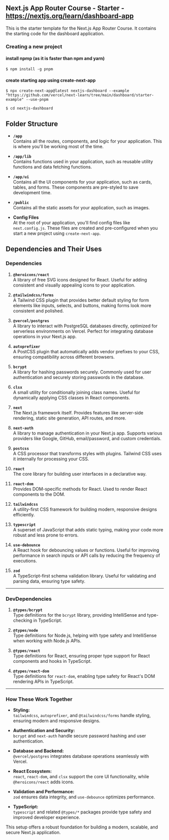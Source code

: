 ## Next.js App Router Course - Starter - https://nextjs.org/learn/dashboard-app
This is the starter template for the Next.js App Router Course. It contains the starting code for the dashboard application.


### Creating a new project
#### install npmp (as it is faster than npm and yarn)
```shell
$ npm install -g pnpm
```

#### create starting app using create-next-app
```shell
$ npx create-next-app@latest nextjs-dashboard --example "https://github.com/vercel/next-learn/tree/main/dashboard/starter-example" --use-pnpm

$ cd nextjs-dashboard
```
## Folder Structure

- **`/app`**  
  Contains all the routes, components, and logic for your application. This is where you'll be working most of the time.

- **`/app/lib`**  
  Contains functions used in your application, such as reusable utility functions and data fetching functions.

- **`/app/ui`**  
  Contains all the UI components for your application, such as cards, tables, and forms. These components are pre-styled to save development time.

- **`/public`**  
  Contains all the static assets for your application, such as images.

- **Config Files**  
  At the root of your application, you'll find config files like `next.config.js`. These files are created and pre-configured when you start a new project using `create-next-app`.


## Dependencies and Their Uses

### Dependencies
1. **`@heroicons/react`**  
   A library of free SVG icons designed for React. Useful for adding consistent and visually appealing icons to your application.

2. **`@tailwindcss/forms`**  
   A Tailwind CSS plugin that provides better default styling for form elements like inputs, selects, and buttons, making forms look more consistent and polished.

3. **`@vercel/postgres`**  
   A library to interact with PostgreSQL databases directly, optimized for serverless environments on Vercel. Perfect for integrating database operations in your Next.js app.

4. **`autoprefixer`**  
   A PostCSS plugin that automatically adds vendor prefixes to your CSS, ensuring compatibility across different browsers.

5. **`bcrypt`**  
   A library for hashing passwords securely. Commonly used for user authentication and securely storing passwords in the database.

6. **`clsx`**  
   A small utility for conditionally joining class names. Useful for dynamically applying CSS classes in React components.

7. **`next`**  
   The Next.js framework itself. Provides features like server-side rendering, static site generation, API routes, and more.

8. **`next-auth`**  
   A library to manage authentication in your Next.js app. Supports various providers like Google, GitHub, email/password, and custom credentials.

9. **`postcss`**  
   A CSS processor that transforms styles with plugins. Tailwind CSS uses it internally for processing your CSS.

10. **`react`**  
    The core library for building user interfaces in a declarative way.

11. **`react-dom`**  
    Provides DOM-specific methods for React. Used to render React components to the DOM.

12. **`tailwindcss`**  
    A utility-first CSS framework for building modern, responsive designs efficiently.

13. **`typescript`**  
    A superset of JavaScript that adds static typing, making your code more robust and less prone to errors.

14. **`use-debounce`**  
    A React hook for debouncing values or functions. Useful for improving performance in search inputs or API calls by reducing the frequency of executions.

15. **`zod`**  
    A TypeScript-first schema validation library. Useful for validating and parsing data, ensuring type safety.

---

### DevDependencies
1. **`@types/bcrypt`**  
   Type definitions for the `bcrypt` library, providing IntelliSense and type-checking in TypeScript.

2. **`@types/node`**  
   Type definitions for Node.js, helping with type safety and IntelliSense when working with Node.js APIs.

3. **`@types/react`**  
   Type definitions for React, ensuring proper type support for React components and hooks in TypeScript.

4. **`@types/react-dom`**  
   Type definitions for `react-dom`, enabling type safety for React's DOM rendering APIs in TypeScript.

---

### How These Work Together
- **Styling:**  
  `tailwindcss`, `autoprefixer`, and `@tailwindcss/forms` handle styling, ensuring modern and responsive designs.

- **Authentication and Security:**  
  `bcrypt` and `next-auth` handle secure password hashing and user authentication.

- **Database and Backend:**  
  `@vercel/postgres` integrates database operations seamlessly with Vercel.

- **React Ecosystem:**  
  `react`, `react-dom`, and `clsx` support the core UI functionality, while `@heroicons/react` adds icons.

- **Validation and Performance:**  
  `zod` ensures data integrity, and `use-debounce` optimizes performance.

- **TypeScript:**  
  `typescript` and related `@types/*` packages provide type safety and improved developer experience.

This setup offers a robust foundation for building a modern, scalable, and secure Next.js application.
